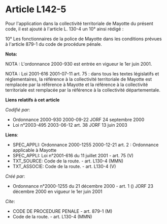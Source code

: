 # Article L142-5

Pour l'application dans la collectivité territoriale de Mayotte du présent code, il est ajouté à l'article L. 130-4 un 10°
ainsi rédigé :

10° Les fonctionnaires de la police de Mayotte dans les conditions prévues à l'article 879-1 du code de procédure pénale.

**Nota:**

NOTA : L'ordonnance 2000-930 est entrée en vigueur le 1er juin 2001.

NOTA : Loi 2001-616 2001-07-11 art. 75 : dans tous les textes législatifs et réglementaires, la référence à la collectivité
territoriale de Mayotte est remplacée par la référence à Mayotte et la référence à la collectivité territoriale est remplacée
par la référence à la collectivité départementale.

**Liens relatifs à cet article**

_Codifié par_:

  - Ordonnance 2000-930 2000-09-22 JORF 24 septembre 2000
  - Loi n°2003-495 2003-06-12 art. 38 JORF 13 juin 2003

**Liens**:

  - SPEC_APPLI: Ordonnance 2000-1255 2000-12-21 art. 2 : Ordonnance applicable à Mayotte
  - SPEC_APPLI: Loi n°2001-616 du 11 juillet 2001 - art. 75 (V)
  - TXT_SOURCE: Code de la route. - art. L130-4 (MMN)
  - TXT_ASSOCIE: Code de la route. - art. L130-4 (V)

_Créé par_:

  - Ordonnance n°2000-1255 du 21 décembre 2000 - art. 1 () JORF 23 décembre 2000 en vigueur le 1er juin 2001

_Cite_:

  - CODE DE PROCEDURE PENALE - art. 879-1 (M)
  - Code de la route. - art. L130-4 (MMN)

